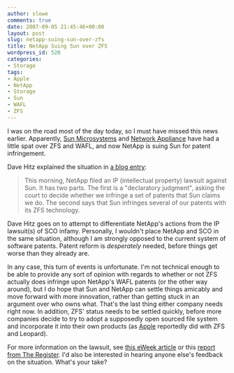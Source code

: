 ```yaml
---
author: slowe
comments: true
date: 2007-09-05 21:45:46+00:00
layout: post
slug: netapp-suing-sun-over-zfs
title: NetApp Suing Sun over ZFS
wordpress_id: 520
categories:
- Storage
tags:
- Apple
- NetApp
- Storage
- Sun
- WAFL
- ZFS
---
```


I was on the road most of the day today, so I must have missed this news earlier. Apparently, [Sun Microsystems](http://www.sun.com/) and [Network Appliance](http://www.netapp.com/) have had a little spat over ZFS and WAFL, and now NetApp is suing Sun for patent infringement.

Dave Hitz explained the situation in [a blog entry](http://blogs.netapp.com/dave/2007/09/netapp-sues-sun.html):

>This morning, NetApp filed an IP (intellectual property) lawsuit against Sun. It has two parts. The first is a "declaratory judgment", asking the court to decide whether we infringe a set of patents that Sun claims we do. The second says that Sun infringes several of our patents with its ZFS technology.

Dave Hitz goes on to attempt to differentiate NetApp's actions from the IP lawsuit(s) of SCO infamy. Personally, I wouldn't place NetApp and SCO in the same situation, although I am strongly opposed to the current system of software patents. Patent reform is _desperately_ needed, before things get worse than they already are.

In any case, this turn of events is unfortunate. I'm not technical enough to be able to provide any sort of opinion with regards to whether or not ZFS actually does infringe upon NetApp's WAFL patents (or the other way around), but I do hope that Sun and NetApp can settle things amicably and move forward with more innovation, rather than getting stuck in an argument over who owns what. That's the last thing either company needs right now. In addition, ZFS' status needs to be settled quickly, before more companies decide to try to adopt a supposedly open sourced file system and incorporate it into their own products (as [Apple](http://www.apple.com/) reportedly did with ZFS and Leopard).

For more information on the lawsuit, see [this eWeek article](http://feeds.ziffdavis.com/~r/ziffdavis/eweek/tech/~3/152717529/0,1759,2179693,00.asp) or this [report from The Register](http://www.theregister.co.uk/2007/09/05/netapp_sues_sun_over_zfs/). I'd also be interested in hearing anyone else's feedback on the situation. What's your take?
